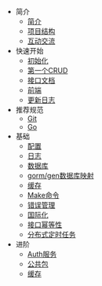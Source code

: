 - 简介
  - [简介](intro/0.intro.md)
  - [项目结构](intro/1.dir.md)
  - [互动交流](intro/2.communication.md)
- 快速开始
  - [初始化](started/0.init.md)
  - [第一个CRUD](started/1.first-api.md)
  - [接口文档](started/2.api-doc.md)
  - [前端](started/3.frontend.md)
  - [更新日志](started/4.update-log.md)
- 推荐规范
  - [Git](standard/0.git.md)
  - [Go](standard/1.go.md)
- 基础
  - [配置](base/0.config.md)
  - [日志](base/1.log.md)
  - [数据库](base/2.db.md)
  - [gorm/gen数据库映射](base/9.gorm.gen.md)
  - [缓存](base/3.cache.md)
  - [Make命令](base/4.make.md)
  - [错误管理](base/5.reason.md)
  - [国际化](base/6.i18n.md)
  - [接口幂等性](base/7.idempotent.md)
  - [分布式定时任务](base/8.task.md)
- 进阶
  - [Auth服务](advanced/auth/0.auth.md)
  - [公共包](advanced/common/0.common.md)
  - [缓存](advanced/cache/0.cache.md)